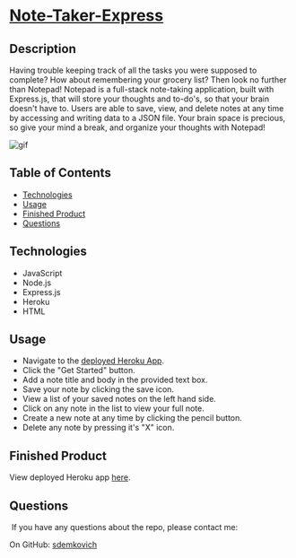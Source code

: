 # [Note-Taker-Express](https://secure-sea-20737.herokuapp.com/)

## Description
Having trouble keeping track of all the tasks you were supposed to complete? How about remembering your grocery list? Then look no further than Notepad! Notepad is a full-stack note-taking application, built with Express.js, that will store your thoughts and to-do's, so that your brain doesn't have to. Users are able to save, view, and delete notes at any time by accessing and writing data to a JSON file. Your brain space is precious, so give your mind a break, and organize your thoughts with Notepad!

![gif]()

## Table of Contents
* [Technologies](#technologies)
* [Usage](#usage)
* [Finished Product](#finished-product)
* [Questions](#questions)

## Technologies
* JavaScript
* Node.js
* Express.js
* Heroku
* HTML


## Usage
* Navigate to the [deployed Heroku App](https://secure-sea-20737.herokuapp.com/).
* Click the "Get Started" button.
* Add a note title and body in the provided text box.
* Save your note by clicking the save icon.
* View a list of your saved notes on the left hand side.
* Click on any note in the list to view your full note.
* Create a new note at any time by clicking the pencil button.
* Delete any note by pressing it's "X" icon.

## Finished Product
View deployed Heroku app [here](https://secure-sea-20737.herokuapp.com/).


## Questions
​
If you have any questions about the repo, please contact me:

On GitHub: [sdemkovich](https://github.com/sdemkovich) 